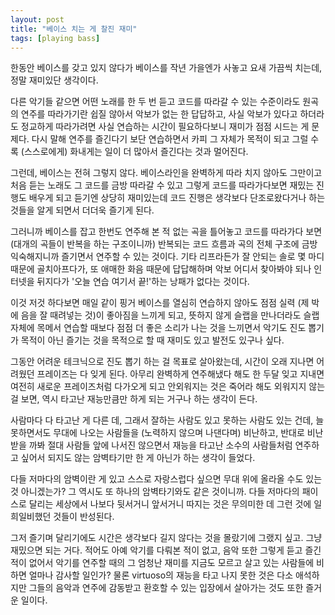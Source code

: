 ```yaml
---
layout: post
title: "베이스 치는 게 찰진 재미"
tags: [playing bass]
---
```


한동안 베이스를 갖고 있지 않다가 베이스를 작년 가을엔가 사놓고 요새 가끔씩 치는데, 정말 재미있단 생각이다.

다른 악기들 같으면 어떤 노래를 한 두 번 듣고 코드를 따라갈 수 있는 수준이라도 원곡의 연주를 따라가기란 쉽질 않아서 악보가 없는 한 답답하고, 사실 악보가 있다고 하더라도 정교하게 따라가려면 사실 연습하는 시간이 필요하다보니 재미가 점점 시드는 게 문제다. 다시 말해 연주를 즐긴다기 보단 연습하면서 카피 그 자체가 목적이 되고 그럴 수록 (스스로에게) 화내게는 일이 더 많아서 즐긴다는 것과 멀어진다. 

그런데, 베이스는 전혀 그렇지 않다. 베이스라인을 완벽하게 따라 치지 않아도 그만이고 처음 듣는 노래도 그 코드를 금방 따라갈 수 있고 그렇게 코드를 따라가다보면 재밌는 진행도 배우게 되고 듣기엔 상당히 재미있는데 코드 진행은 생각보다 단조로왔다거나 하는 것들을 알게 되면서 더더욱 즐기게 된다. 

그러니까 베이스를 잡고 한번도 연주해 본 적 없는 곡을 틀어놓고 코드를 따라가다 보면 (대개의 곡들이 반복을 하는 구조이니까) 반복되는 코드 흐름과 곡의 전체 구조에 금방 익숙해지니까 즐기면서 연주할 수 있는 것이다. 기타 리프라든가 잘 안되는 솔로 몇 마디 때문에 골치아프다가, 또 애매한 화음 때문에 답답해하며 악보 어디서 찾아봐야 되나 인터넷을 뒤지다가 '오늘 연습 여기서 끝!'하는 낭패가 없다는 것이다.

이것 저것 하다보면 매일 같이 핑거 베이스를 열심히 연습하지 않아도 점점 실력 (제 박에 음을 잘 때려넣는 것)이 좋아짐을 느끼게 되고, 뜻하지 않게 슬랩을 만나더라도 슬랩 자체에 목메서 연습할 때보다 점점 더 좋은 소리가 나는 것을 느끼면서 악기도 진도 뽑기가 목적이 아닌 즐기는 것을 목적으로 할 때 재미도 있고 발전도 있구나 싶다.

그동안 어려운 테크닉으로 진도 뽑기 하는 걸 목표로 살아왔는데, 시간이 오래 지나면 어려웠던 프레이즈는 다 잊게 된다. 아무리 완벽하게 연주해냈다 해도 한 두달 잊고 지내면 여전히 새로운 프레이즈처럼 다가오게 되고 안외워지는 것은 죽어라 해도 외워지지 않는 걸 보면, 역시 타고난 재능만큼만 하게 되는 거구나 하는 생각이 든다.

사람마다 다 타고난 게 다른 데, 그래서 잘하는 사람도 있고 못하는 사람도 있는 건데, 늘 못하면서도 무대에 나오는 사람들을 (노력하지 않으며 나댄다며) 비난하고, 반대로 비난 받을 까봐 절대 사람들 앞에 나서진 않으면서 재능을 타고난 소수의 사람들처럼 연주하고 싶어서 되지도 않는 암벽타기만 한 게 아닌가 하는 생각이 들었다.

다들 저마다의 암벽이란 게 있고 스스로 자랑스럽다 싶으면 무대 위에 올라올 수도 있는 것 아니겠는가? 그 역시도 또 하나의 암벽타기와도 같은 것이니까. 다들 저마다의 패이스로 달리는 세상에서 나보다 뒷서거니 앞서거니 따지는 것은 무의미한 데 그런 것에 일희일비했던 것들이 반성된다. 

그저 즐기며 달리기에도 시간은 생각보다 길지 않다는 것을 몰랐기에 그랬지 싶고. 그냥 재밌으면 되는 거다. 적어도 아예 악기를 다뤄본 적이 없고, 음악 또한 그렇게 듣고 즐긴 적이 없어서 악기를 연주할 때의 그 엄청난 재미를 지금도 모르고 살고 있는 사람들에 비하면 얼마나 감사할 일인가? 물론 virtuoso의 재능을 타고 나지 못한 것은 다소 애석하지만 그들의 음악과 연주에 감동받고 환호할 수 있는 입장에서 살아가는 것도 또한 즐거운 일이다. 
